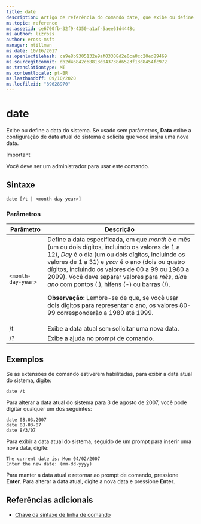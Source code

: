 ```yaml
---
title: date
description: Artigo de referência do comando date, que exibe ou define a data do sistema. Se usado sem parâmetros,
ms.topic: reference
ms.assetid: ce6700fb-32f9-4350-a1af-5aee61d4448c
ms.author: lizross
author: eross-msft
manager: mtillman
ms.date: 10/16/2017
ms.openlocfilehash: ca9e8b9305132e9af03308d2e0ca0cc20ed89469
ms.sourcegitcommit: db2d46842c68813d043738d6523f13d8454fc972
ms.translationtype: MT
ms.contentlocale: pt-BR
ms.lasthandoff: 09/10/2020
ms.locfileid: "89628970"
---
```

# <a name="date"></a>date

Exibe ou define a data do sistema. Se usado sem parâmetros, **Data** exibe a configuração de data atual do sistema e solicita que você insira uma nova data.

>[!IMPORTANT]
> Você deve ser um administrador para usar este comando.

## <a name="syntax"></a>Sintaxe

```
date [/t | <month-day-year>]
```

### <a name="parameters"></a>Parâmetros

| Parâmetro | Descrição |
| --------- | ----------- |
| `<month-day-year>` | Define a data especificada, em que *month* é o mês (um ou dois dígitos, incluindo os valores de 1 a 12), *Day* é o dia (um ou dois dígitos, incluindo os valores de 1 a 31) e *year* é o ano (dois ou quatro dígitos, incluindo os valores de 00 a 99 ou 1980 a 2099). Você deve separar valores para *mês*, *dia*e *ano* com pontos (.), hifens (-) ou barras (/).<p>**Observação:** Lembre-se de que, se você usar dois dígitos para representar o ano, os valores 80-99 corresponderão a 1980 até 1999. |
| /t | Exibe a data atual sem solicitar uma nova data. |
| /? | Exibe a ajuda no prompt de comando. |

## <a name="examples"></a>Exemplos

Se as extensões de comando estiverem habilitadas, para exibir a data atual do sistema, digite:

```
date /t
```

Para alterar a data atual do sistema para 3 de agosto de 2007, você pode digitar qualquer um dos seguintes:

```
date 08.03.2007
date 08-03-07
date 8/3/07
```

Para exibir a data atual do sistema, seguido de um prompt para inserir uma nova data, digite:

```
The current date is: Mon 04/02/2007
Enter the new date: (mm-dd-yyyy)
```

Para manter a data atual e retornar ao prompt de comando, pressione **Enter**. Para alterar a data atual, digite a nova data e pressione **Enter**.

## <a name="additional-references"></a>Referências adicionais

- [Chave da sintaxe de linha de comando](command-line-syntax-key.md)